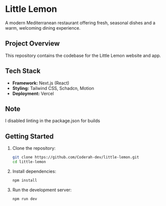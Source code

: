 # Little Lemon

A modern Mediterranean restaurant offering fresh, seasonal dishes and a warm, welcoming dining experience.

## Project Overview

This repository contains the codebase for the Little Lemon website and app.

## Tech Stack

- **Framework:** Next.js (React)
- **Styling:** Tailwind CSS, Schadcn, Motion
- **Deployment:** Vercel

## Note

I disabled linting in the package.json for builds

## Getting Started

1. Clone the repository:

   ```bash
   git clone https://github.com/Coderah-dev/little-lemon.git
   cd little-lemon
   ```

2. Install dependencies:

   ```bash
   npm install
   ```

3. Run the development server:

   ```bash
   npm run dev
   ```
